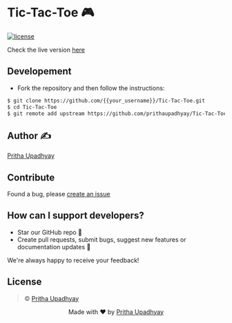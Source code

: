 # Tic-Tac-Toe 🎮

[![license](https://img.shields.io/github/license/mashape/apistatus.svg)](https://github.com/prithaupadhyay/Memory-Game/blob/master/LICENSE)

Check the live version [here](https://prithaupadhyay.github.io/Tic-Tac-Toe-/)

## Developement
- Fork the repository and then follow the instructions:

```sh
$ git clone https://github.com/{{your_username}}/Tic-Tac-Toe.git
$ cd Tic-Tac-Toe
$ git remote add upstream https://github.com/prithaupadhyay/Tic-Tac-Toe-.git
```

## Author ✍️
[Pritha Upadhyay](https://github.com/prithaupadhyay)

## Contribute
Found a bug, please [create an issue](https://github.com/prithaupadhyay/Tic-Tac-Toe-/issues/new)

## How can I support developers?

- Star our GitHub repo 🌟
- Create pull requests, submit bugs, suggest new features or documentation updates 🔧

We're always happy to receive your feedback!

## License

> © [Pritha Upadhyay](https://github.com/prithaupadhyay)

<p align="center"> Made with ❤ by <a href="https://github.com/prithaupadhyay">Pritha Upadhyay</a></p>

